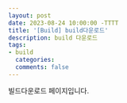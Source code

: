 ```yaml
---
layout: post
date: 2023-08-24 10:00:00 -TTTT
title: '[Build] build다운로드'
description: build 다운로드
tags:
- build
  categories:
  comments: false
---
```

빌드다운로드 페이지입니다.